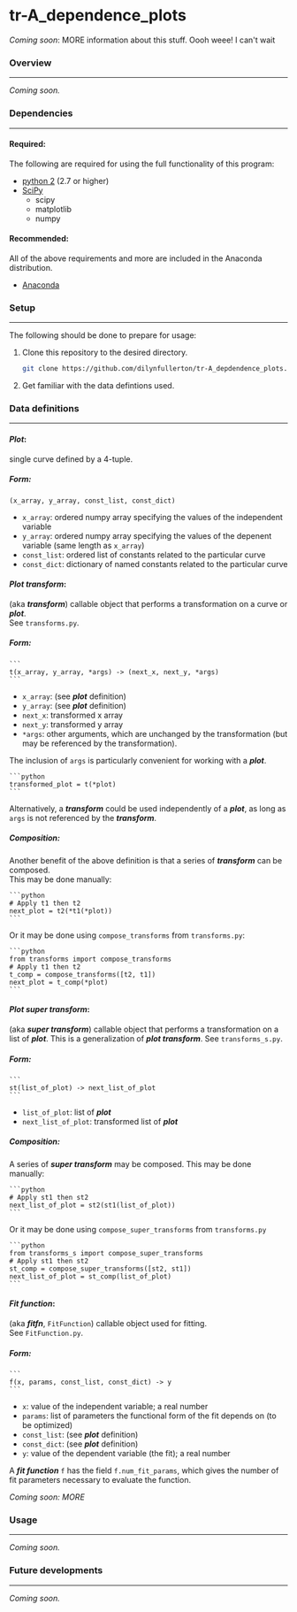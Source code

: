 # tr-A_dependence_plots
_Coming soon_: MORE information about this stuff. Oooh weee! I can't wait

### Overview
---
_Coming soon._

### Dependencies
---

#### Required:
The following are required for using the full functionality of this program:

* [python 2](https://www.python.org/downloads) (2.7 or higher)
* [SciPy](https://www.scipy.org/install.html)
  * scipy
  * matplotlib
  * numpy

#### Recommended:
All of the above requirements and more are included in the Anaconda
distribution.

* [Anaconda](https://www.continuum.io/downloads)

### Setup
---
The following should be done to prepare for usage:

1. Clone this repository to the desired directory.

    ```bash
    git clone https://github.com/dilynfullerton/tr-A_depdendence_plots.git
    ```
2. Get familiar with the data defintions used.

### Data definitions
---
#### _Plot_:  
single curve defined by a 4-tuple.
##### Form:

```
(x_array, y_array, const_list, const_dict)
```
* `x_array`: ordered numpy array specifying the values of the
independent variable
* `y_array`: ordered numpy array specifying the values of the
depenent variable (same length as `x_array`)
* `const_list`: ordered list of constants related to the particular
curve
* `const_dict`: dictionary of named constants related to the
particular curve

#### _Plot transform_:
(aka **_transform_**) callable object that performs a transformation
on a curve or **_plot_**.  
See `transforms.py`.
##### Form:

    ```
    t(x_array, y_array, *args) -> (next_x, next_y, *args)
    ```
* `x_array`: (see **_plot_** definition)
* `y_array`: (see **_plot_** definition)
* `next_x`: transformed x array
* `next_y`: transformed y array
* `*args`: other arguments, which are unchanged by the
transformation (but may be referenced by the transformation).

The inclusion of `args` is particularly convenient for working with
a **_plot_**.

    ```python
    transformed_plot = t(*plot)
    ```
Alternatively, a **_transform_** could be used independently of
a **_plot_**, as long as `args` is not referenced by the
**_transform_**.  

##### Composition:
Another benefit of the above definition is that a series of
**_transform_** can be composed.  
This may be done manually:

    ```python
    # Apply t1 then t2
    next_plot = t2(*t1(*plot))
    ```
Or it may be done using `compose_transforms` from `transforms.py`:

    ```python
    from transforms import compose_transforms
    # Apply t1 then t2
    t_comp = compose_transforms([t2, t1])
    next_plot = t_comp(*plot)
    ```

#### _Plot super transform_:
(aka **_super transform_**) callable object that performs a
transformation on a list of **_plot_**. This is a
generalization of **_plot transform_**.
See `transforms_s.py`.

##### Form:

    ```
    st(list_of_plot) -> next_list_of_plot
    ```
* `list_of_plot`: list of **_plot_**
* `next_list_of_plot`: transformed list of **_plot_**

##### Composition:
A series of **_super transform_** may be composed.
This may be done manually:

    ```python
	# Apply st1 then st2
	next_list_of_plot = st2(st1(list_of_plot))
	```
Or it may be done using `compose_super_transforms` from `transforms.py`

    ```python
	from transforms_s import compose_super_transforms
	# Apply st1 then st2
	st_comp = compose_super_transforms([st2, st1])
	next_list_of_plot = st_comp(list_of_plot)
	```

#### _Fit function_:  
(aka **_fitfn_**, `FitFunction`) callable object used for fitting.  
See `FitFunction.py`.

##### Form:

    ```
    f(x, params, const_list, const_dict) -> y
    ```
* `x`: value of the independent variable; a real number
* `params`: list of parameters the functional form of the fit
depends on \(to be optimized\)
* `const_list`: (see **_plot_** definition)
* `const_dict`: (see **_plot_** definition)
* `y`: value of the dependent variable (the fit); a real number

A **_fit function_** `f` has the field `f.num_fit_params`,
which gives the number of fit parameters necessary to evaluate the
function.

_Coming soon: MORE_
	
### Usage
---
_Coming soon._

### Future developments
---
_Coming soon._
